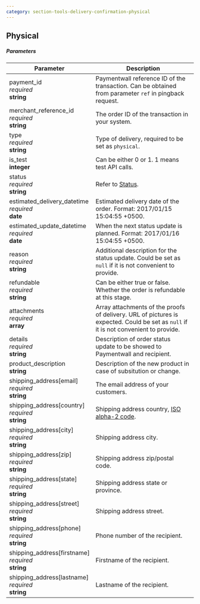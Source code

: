 ```yaml
---
category: section-tools-delivery-confirmation-physical
---
```

## Physical

##### Parameters

|Parameter|Description|
|---|---|
|payment_id <br> *required* <br> **string**| Paymentwall reference ID of the transaction. Can be obtained from parameter ```ref``` in pingback request.|
|merchant_reference_id <br> *required* <br> **string**| The order ID of the transaction in your system. |
|type <br> *required* <br> **string**| Type of delivery, required to be set as ```physical```.|
|is_test<br> **integer**| Can be either 0 or 1. 1 means test API calls.|
|status <br> *required* <br> **string**|Refer to [Status](#section-tools-delivery-confirmation-status).|
|estimated_delivery_datetime <br> *required* <br> **date**| Estimated delivery date of the order. Format: 2017/01/15 15:04:55 +0500.|
|estimated_update_datetime <br> *required* <br> **date**| When the next status update is planned. Format: 2017/01/16 15:04:55 +0500.|
|reason <br> *required* <br> **string**| Additional description for the status update. Could be set as ```null``` if it is not convenient to provide.|
|refundable <br> *required* <br> **string**| Can be either true or false. Whether the order is refundable at this stage.|
|attachments <br> *required* <br> **array**| Array attachments of the proofs of delivery. URL of pictures is expected. Could be set as ```null``` if it is not convenient to provide. |
|details <br> *required* <br> **string**| Description of order status update to be showed to Paymentwall and recipient.|
|product_description<br> **string**| Description of the new product in case of subsitution or change. |
|shipping_address[email]<br> *required*<br> **string**| The email address of your customers.|
|shipping_address[country] <br> *required* <br> **string**| Shipping address country, [ISO alpha-2 code](https://en.wikipedia.org/wiki/ISO_3166-1_alpha-2#Officially_assigned_code_elements).|
|shipping_address[city] <br> *required* <br> **string**| Shipping address city.|
|shipping_address[zip] <br> *required* <br> **string**| Shipping address zip/postal code.|
|shipping_address[state] <br> *required* <br> **string**| Shipping address state or province.|
|shipping_address[street] <br> *required* <br> **string**| Shipping address street.|
|shipping_address[phone] <br> *required* <br> **string**| Phone number of the recipient.|
|shipping_address[firstname] <br> *required* <br> **string**| Firstname of the recipient.|
|shipping_address[lastname] <br> *required* <br> **string**| Lastname of the recipient.|
